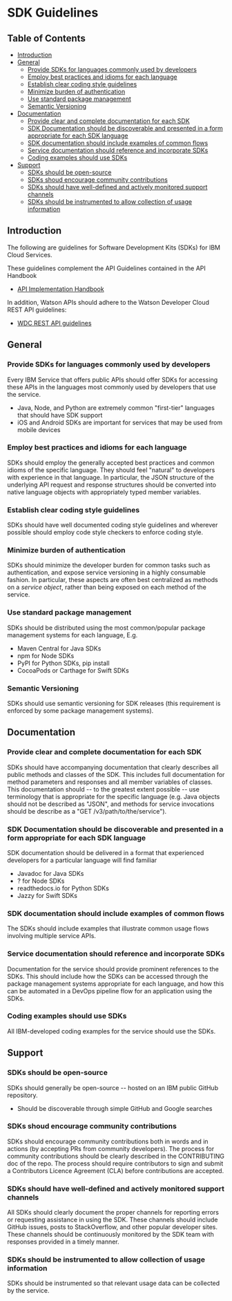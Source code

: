 # SDK Guidelines

## Table of Contents

<!--
  The TOC below is generated using the `markdown-toc` node package.

      https://github.com/jonschlinkert/markdown-toc

  You should regenerate the TOC after making changes to this file.

      ./node_modules/.bin/markdown-toc -i sdk-guidelines.md
  -->

<!-- toc -->

- [Introduction](#introduction)
- [General](#general)
  * [Provide SDKs for languages commonly used by developers](#provide-sdks-for-languages-commonly-used-by-developers)
  * [Employ best practices and idioms for each language](#employ-best-practices-and-idioms-for-each-language)
  * [Establish clear coding style guidelines](#establish-clear-coding-style-guidelines)
  * [Minimize burden of authentication](#minimize-burden-of-authentication)
  * [Use standard package management](#use-standard-package-management)
  * [Semantic Versioning](#semantic-versioning)
- [Documentation](#documentation)
  * [Provide clear and complete documentation for each SDK](#provide-clear-and-complete-documentation-for-each-sdk)
  * [SDK Documentation should be discoverable and presented in a form appropriate for each SDK language](#sdk-documentation-should-be-discoverable-and-presented-in-a-form-appropriate-for-each-sdk-language)
  * [SDK documentation should include examples of common flows](#sdk-documentation-should-include-examples-of-common-flows)
  * [Service documentation should reference and incorporate SDKs](#service-documentation-should-reference-and-incorporate-sdks)
  * [Coding examples should use SDKs](#coding-examples-should-use-sdks)
- [Support](#support)
  * [SDKs should be open-source](#sdks-should-be-open-source)
  * [SDKs shoud encourage community contributions](#sdks-shoud-encourage-community-contributions)
  * [SDKs should have well-defined and actively monitored support channels](#sdks-should-have-well-defined-and-actively-monitored-support-channels)
  * [SDKs should be instrumented to allow collection of usage information](#sdks-should-be-instrumented-to-allow-collection-of-usage-information)

<!-- tocstop -->

<!-- --------------------------------------------------------------- -->

## Introduction

The following are guidelines for Software Development Kits (SDKs) for IBM Cloud Services.

These guidelines complement the API Guidelines contained in the API Handbook

- [API Implementation Handbook](https://pages.github.ibm.com/CloudEngineering/api_handbook/)

In addition, Watson APIs should adhere to the Watson Developer Cloud REST API guidelines:

- [WDC REST API guidelines](https://github.com/watson-developer-cloud/api-guidelines)

## General

### Provide SDKs for languages commonly used by developers

Every IBM Service that offers public APIs should offer SDKs for accessing these APIs in the languages most commonly used by developers that use the service.
- Java, Node, and Python are extremely common "first-tier" languages that should have SDK support
- iOS and Android SDKs are important for services that may be used from mobile devices

### Employ best practices and idioms for each language

SDKs should employ the generally accepted best practices and common idioms of the specific language.
They should feel "natural" to developers with experience in that language.
In particular, the JSON structure of the underlying API request and response structures should be converted
into native language objects with appropriately typed member variables.

### Establish clear coding style guidelines

SDKs should have well documented coding style guidelines and wherever possible should employ code style checkers to enforce coding style.

### Minimize burden of authentication

SDKs should minimize the developer burden for common tasks such as authentication, and expose service versioning in a highly consumable fashion.
In particular, these aspects are often best centralized as methods on a _service object_, rather than being exposed on each method of the service.

### Use standard package management

SDKs should be distributed using the most common/popular package management systems for each language, E.g.
- Maven Central for Java SDKs
- npm for Node SDKs
- PyPI for Python SDKs, pip install
- CocoaPods or Carthage for Swift SDKs

### Semantic Versioning

SDKs should use semantic versioning for SDK releases (this requirement is enforced by some package management systems).

## Documentation

### Provide clear and complete documentation for each SDK

SDKs should have accompanying documentation that clearly describes all public methods and classes of the SDK.
This includes full documentation for method parameters and responses and all member variables of classes.
This documentation should -- to the greatest extent possible -- use terminology that is appropriate for the specific language
(e.g. Java objects should not be described as "JSON", and methods for service invocations should be describe as a "GET /v3/path/to/the/service").

### SDK Documentation should be discoverable and presented in a form appropriate for each SDK language

SDK documentation should be delivered in a format that experienced developers for a particular language will find familiar
- Javadoc for Java SDKs
- ? for Node SDKs
- readthedocs.io for Python SDKs
- Jazzy for Swift SDKs

### SDK documentation should include examples of common flows

The SDKs should include examples that illustrate common usage flows involving multiple service APIs.

### Service documentation should reference and incorporate SDKs

Documentation for the service should provide prominent references to the SDKs.
This should include how the SDKs can be accessed through the package management systems appropriate for each language,
and how this can be automated in a DevOps pipeline flow for an application using the SDKs.

### Coding examples should use SDKs

All IBM-developed coding examples for the service should use the SDKs.

## Support

### SDKs should be open-source

SDKs should generally be open-source -- hosted on an IBM public GitHub repository.
- Should be discoverable through simple GitHub and Google searches

### SDKs shoud encourage community contributions

SDKs should encourage community contributions both in words and in actions (by accepting PRs from community developers).
The process for community contributions should be clearly described in the CONTRIBUTING doc of the repo.
The process should require contributors to sign and submit a Contributors Licence Agreement (CLA) before contributions are accepted.

### SDKs should have well-defined and actively monitored support channels

All SDKs should clearly document the proper channels for reporting errors or requesting assistance in using the SDK.
These channels should include GitHub issues, posts to StackOverflow, and other popular developer sites.
These channels should be continuously monitored by the SDK team with responses provided in a timely manner.

### SDKs should be instrumented to allow collection of usage information

SDKs should be instrumented so that relevant usage data can be collected by the service.

